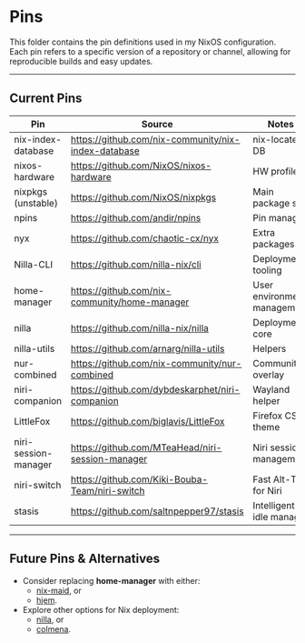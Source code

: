 # Pins

This folder contains the pin definitions used in my NixOS configuration.
Each pin refers to a specific version of a repository or channel, allowing for reproducible builds and easy updates.

---

## Current Pins

| Pin | Source | Notes |
|-----|--------|-------|
| nix-index-database | https://github.com/nix-community/nix-index-database | nix-locate DB |
| nixos-hardware | https://github.com/NixOS/nixos-hardware | HW profiles |
| nixpkgs (unstable) | https://github.com/NixOS/nixpkgs | Main package set |
| npins | https://github.com/andir/npins | Pin manager |
| nyx | https://github.com/chaotic-cx/nyx | Extra packages |
| Nilla-CLI | https://github.com/nilla-nix/cli | Deployment tooling |
| home-manager | https://github.com/nix-community/home-manager | User environment management |
| nilla | https://github.com/nilla-nix/nilla | Deployment core |
| nilla-utils | https://github.com/arnarg/nilla-utils | Helpers |
| nur-combined | https://github.com/nix-community/nur-combined | Community overlay |
| niri-companion | https://github.com/dybdeskarphet/niri-companion | Wayland helper |
| LittleFox | https://github.com/biglavis/LittleFox | Firefox CSS theme |
| niri-session-manager | https://github.com/MTeaHead/niri-session-manager | Niri session management |
| niri-switch | https://github.com/Kiki-Bouba-Team/niri-switch | Fast Alt-Tab for Niri |
| stasis | https://github.com/saltnpepper97/stasis | Intelligent idle manager |

---

## Future Pins & Alternatives

- Consider replacing **home-manager** with either:
  - [nix-maid](https://github.com/viperML/nix-maid), or
  - [hjem](https://github.com/feel-co/hjem).
- Explore other options for Nix deployment:
  - [nilla](https://github.com/nilla-nix/nilla), or
  - [colmena](https://github.com/zhaofengli/colmena).
